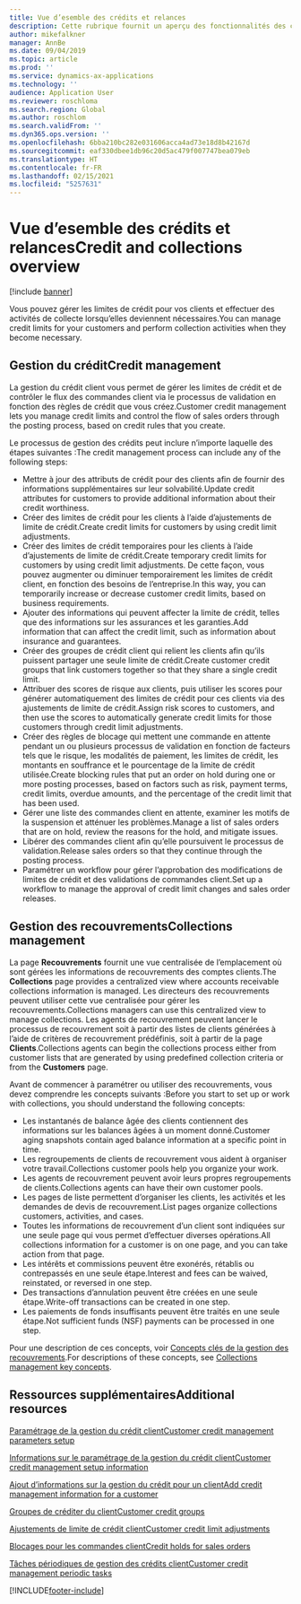 ```yaml
---
title: Vue d’esemble des crédits et relances
description: Cette rubrique fournit un aperçu des fonctionnalités des crédits et des relances.
author: mikefalkner
manager: AnnBe
ms.date: 09/04/2019
ms.topic: article
ms.prod: ''
ms.service: dynamics-ax-applications
ms.technology: ''
audience: Application User
ms.reviewer: roschloma
ms.search.region: Global
ms.author: roschlom
ms.search.validFrom: ''
ms.dyn365.ops.version: ''
ms.openlocfilehash: 6bba210bc282e031606acca4ad73e18d8b42167d
ms.sourcegitcommit: eaf330dbee1db96c20d5ac479f007747bea079eb
ms.translationtype: HT
ms.contentlocale: fr-FR
ms.lasthandoff: 02/15/2021
ms.locfileid: "5257631"
---
```

# <a name="credit-and-collections-overview"></a><span data-ttu-id="93657-103">Vue d’esemble des crédits et relances</span><span class="sxs-lookup"><span data-stu-id="93657-103">Credit and collections overview</span></span>

[!include [banner](../includes/banner.md)]

<span data-ttu-id="93657-104">Vous pouvez gérer les limites de crédit pour vos clients et effectuer des activités de collecte lorsqu’elles deviennent nécessaires.</span><span class="sxs-lookup"><span data-stu-id="93657-104">You can manage credit limits for your customers and perform collection activities when they become necessary.</span></span>

## <a name="credit-management"></a><span data-ttu-id="93657-105">Gestion du crédit</span><span class="sxs-lookup"><span data-stu-id="93657-105">Credit management</span></span>

<span data-ttu-id="93657-106">La gestion du crédit client vous permet de gérer les limites de crédit et de contrôler le flux des commandes client via le processus de validation en fonction des règles de crédit que vous créez.</span><span class="sxs-lookup"><span data-stu-id="93657-106">Customer credit management lets you manage credit limits and control the flow of sales orders through the posting process, based on credit rules that you create.</span></span>

<span data-ttu-id="93657-107">Le processus de gestion des crédits peut inclure n’importe laquelle des étapes suivantes :</span><span class="sxs-lookup"><span data-stu-id="93657-107">The credit management process can include any of the following steps:</span></span>

- <span data-ttu-id="93657-108">Mettre à jour des attributs de crédit pour des clients afin de fournir des informations supplémentaires sur leur solvabilité.</span><span class="sxs-lookup"><span data-stu-id="93657-108">Update credit attributes for customers to provide additional information about their credit worthiness.</span></span>
- <span data-ttu-id="93657-109">Créer des limites de crédit pour les clients à l’aide d’ajustements de limite de crédit.</span><span class="sxs-lookup"><span data-stu-id="93657-109">Create credit limits for customers by using credit limit adjustments.</span></span>
- <span data-ttu-id="93657-110">Créer des limites de crédit temporaires pour les clients à l’aide d’ajustements de limite de crédit.</span><span class="sxs-lookup"><span data-stu-id="93657-110">Create temporary credit limits for customers by using credit limit adjustments.</span></span> <span data-ttu-id="93657-111">De cette façon, vous pouvez augmenter ou diminuer temporairement les limites de crédit client, en fonction des besoins de l’entreprise.</span><span class="sxs-lookup"><span data-stu-id="93657-111">In this way, you can temporarily increase or decrease customer credit limits, based on business requirements.</span></span>
- <span data-ttu-id="93657-112">Ajouter des informations qui peuvent affecter la limite de crédit, telles que des informations sur les assurances et les garanties.</span><span class="sxs-lookup"><span data-stu-id="93657-112">Add information that can affect the credit limit, such as information about insurance and guarantees.</span></span>
- <span data-ttu-id="93657-113">Créer des groupes de crédit client qui relient les clients afin qu’ils puissent partager une seule limite de crédit.</span><span class="sxs-lookup"><span data-stu-id="93657-113">Create customer credit groups that link customers together so that they share a single credit limit.</span></span>
- <span data-ttu-id="93657-114">Attribuer des scores de risque aux clients, puis utiliser les scores pour générer automatiquement des limites de crédit pour ces clients via des ajustements de limite de crédit.</span><span class="sxs-lookup"><span data-stu-id="93657-114">Assign risk scores to customers, and then use the scores to automatically generate credit limits for those customers through credit limit adjustments.</span></span>
- <span data-ttu-id="93657-115">Créer des règles de blocage qui mettent une commande en attente pendant un ou plusieurs processus de validation en fonction de facteurs tels que le risque, les modalités de paiement, les limites de crédit, les montants en souffrance et le pourcentage de la limite de crédit utilisée.</span><span class="sxs-lookup"><span data-stu-id="93657-115">Create blocking rules that put an order on hold during one or more posting processes, based on factors such as risk, payment terms, credit limits, overdue amounts, and the percentage of the credit limit that has been used.</span></span>
- <span data-ttu-id="93657-116">Gérer une liste des commandes client en attente, examiner les motifs de la suspension et atténuer les problèmes.</span><span class="sxs-lookup"><span data-stu-id="93657-116">Manage a list of sales orders that are on hold, review the reasons for the hold, and mitigate issues.</span></span>
- <span data-ttu-id="93657-117">Libérer des commandes client afin qu’elle poursuivent le processus de validation.</span><span class="sxs-lookup"><span data-stu-id="93657-117">Release sales orders so that they continue through the posting process.</span></span>
- <span data-ttu-id="93657-118">Paramétrer un workflow pour gérer l’approbation des modifications de limites de crédit et des validations de commandes client.</span><span class="sxs-lookup"><span data-stu-id="93657-118">Set up a workflow to manage the approval of credit limit changes and sales order releases.</span></span>

## <a name="collections-management"></a><span data-ttu-id="93657-119">Gestion des recouvrements</span><span class="sxs-lookup"><span data-stu-id="93657-119">Collections management</span></span>

<span data-ttu-id="93657-120">La page **Recouvrements** fournit une vue centralisée de l’emplacement où sont gérées les informations de recouvrements des comptes clients.</span><span class="sxs-lookup"><span data-stu-id="93657-120">The **Collections** page provides a centralized view where accounts receivable collections information is managed.</span></span> <span data-ttu-id="93657-121">Les directeurs des recouvrements peuvent utiliser cette vue centralisée pour gérer les recouvrements.</span><span class="sxs-lookup"><span data-stu-id="93657-121">Collections managers can use this centralized view to manage collections.</span></span> <span data-ttu-id="93657-122">Les agents de recouvrement peuvent lancer le processus de recouvrement soit à partir des listes de clients générées à l’aide de critères de recouvrement prédéfinis, soit à partir de la page **Clients**.</span><span class="sxs-lookup"><span data-stu-id="93657-122">Collections agents can begin the collections process either from customer lists that are generated by using predefined collection criteria or from the **Customers** page.</span></span>

<span data-ttu-id="93657-123">Avant de commencer à paramétrer ou utiliser des recouvrements, vous devez comprendre les concepts suivants :</span><span class="sxs-lookup"><span data-stu-id="93657-123">Before you start to set up or work with collections, you should understand the following concepts:</span></span>

- <span data-ttu-id="93657-124">Les instantanés de balance âgée des clients contiennent des informations sur les balances âgées à un moment donné.</span><span class="sxs-lookup"><span data-stu-id="93657-124">Customer aging snapshots contain aged balance information at a specific point in time.</span></span>
- <span data-ttu-id="93657-125">Les regroupements de clients de recouvrement vous aident à organiser votre travail.</span><span class="sxs-lookup"><span data-stu-id="93657-125">Collections customer pools help you organize your work.</span></span>
- <span data-ttu-id="93657-126">Les agents de recouvrement peuvent avoir leurs propres regroupements de clients.</span><span class="sxs-lookup"><span data-stu-id="93657-126">Collections agents can have their own customer pools.</span></span>
- <span data-ttu-id="93657-127">Les pages de liste permettent d’organiser les clients, les activités et les demandes de devis de recouvrement.</span><span class="sxs-lookup"><span data-stu-id="93657-127">List pages organize collections customers, activities, and cases.</span></span>
- <span data-ttu-id="93657-128">Toutes les informations de recouvrement d’un client sont indiquées sur une seule page qui vous permet d’effectuer diverses opérations.</span><span class="sxs-lookup"><span data-stu-id="93657-128">All collections information for a customer is on one page, and you can take action from that page.</span></span>
- <span data-ttu-id="93657-129">Les intérêts et commissions peuvent être exonérés, rétablis ou contrepassés en une seule étape.</span><span class="sxs-lookup"><span data-stu-id="93657-129">Interest and fees can be waived, reinstated, or reversed in one step.</span></span>
- <span data-ttu-id="93657-130">Des transactions d’annulation peuvent être créées en une seule étape.</span><span class="sxs-lookup"><span data-stu-id="93657-130">Write-off transactions can be created in one step.</span></span>
- <span data-ttu-id="93657-131">Les paiements de fonds insuffisants peuvent être traités en une seule étape.</span><span class="sxs-lookup"><span data-stu-id="93657-131">Not sufficient funds (NSF) payments can be processed in one step.</span></span>

<span data-ttu-id="93657-132">Pour une description de ces concepts, voir [Concepts clés de la gestion des recouvrements](./cm-collections-concepts.md).</span><span class="sxs-lookup"><span data-stu-id="93657-132">For descriptions of these concepts, see [Collections management key concepts](./cm-collections-concepts.md).</span></span>

## <a name="additional-resources"></a><span data-ttu-id="93657-133">Ressources supplémentaires</span><span class="sxs-lookup"><span data-stu-id="93657-133">Additional resources</span></span>

[<span data-ttu-id="93657-134">Paramétrage de la gestion du crédit client</span><span class="sxs-lookup"><span data-stu-id="93657-134">Customer credit management parameters setup</span></span>](./cm-credit-mgmt-setup.md)

[<span data-ttu-id="93657-135">Informations sur le paramétrage de la gestion du crédit client</span><span class="sxs-lookup"><span data-stu-id="93657-135">Customer credit management setup information</span></span>](./cm-setup-information.md)

[<span data-ttu-id="93657-136">Ajout d’informations sur la gestion du crédit pour un client</span><span class="sxs-lookup"><span data-stu-id="93657-136">Add credit management information for a customer</span></span>](./cm-add-credit-mgmt-information-customer.md)

[<span data-ttu-id="93657-137">Groupes de créditer du client</span><span class="sxs-lookup"><span data-stu-id="93657-137">Customer credit groups</span></span>](./cm-customer-credit-groups.md)

[<span data-ttu-id="93657-138">Ajustements de limite de crédit client</span><span class="sxs-lookup"><span data-stu-id="93657-138">Customer credit limit adjustments</span></span>](./cm-credit-limit-adjustments.md)

[<span data-ttu-id="93657-139">Blocages pour les commandes client</span><span class="sxs-lookup"><span data-stu-id="93657-139">Credit holds for sales orders</span></span>](./cm-sales-order-credit-holds.md)

[<span data-ttu-id="93657-140">Tâches périodiques de gestion des crédits client</span><span class="sxs-lookup"><span data-stu-id="93657-140">Customer credit management periodic tasks</span></span>](./cm-periodic-tasks.md)


[!INCLUDE[footer-include](../../includes/footer-banner.md)]